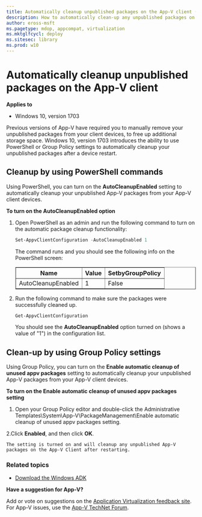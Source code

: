 ```yaml
---
title: Automatically cleanup unpublished packages on the App-V client (Windows 10)
description: How to automatically clean-up any unpublished packages on your App-V client devices.
author: eross-msft
ms.pagetype: mdop, appcompat, virtualization
ms.mktglfcycl: deploy
ms.sitesec: library
ms.prod: w10
---
```



# Automatically cleanup unpublished packages on the App-V client

**Applies to**
-   Windows 10, version 1703

Previous versions of App-V have required you to manually remove your unpublished packages from your client devices, to free up additional storage space. Windows 10, version 1703 introduces the ability to use PowerShell or Group Policy settings to automatically cleanup your unpublished packages after a device restart.

## Cleanup by using PowerShell commands
Using PowerShell, you can turn on the **AutoCleanupEnabled** setting to automatically cleanup your unpublished App-V packages from your App-V client devices.

**To turn on the AutoCleanupEnabled option**
1. Open PowerShell as an admin and run the following command to turn on the automatic package cleanup functionality:

    ```ps1
    Set-AppvClientConfiguration -AutoCleanupEnabled 1
    ```
    The command runs and you should see the following info on the PowerShell screen:
    
    <table border="1">
        <tr>
            <thead>
                <th>Name</th>
                <th>Value</th>
                <th>SetbyGroupPolicy</th>
            </thead>
        </tr>
        <tbody>
            <tr>
                <td>AutoCleanupEnabled</td>
                <td>1</td>
                <td>False</td>
            </tr>
        </tbody>
    </table>

2. Run the following command to make sure the packages were successfully cleaned up.

    ```ps1
    Get-AppvClientConfiguration
    ```
    You should see the **AutoCleanupEnabled** option turned on (shows a value of "1") in the configuration list.

## Clean-up by using Group Policy settings
Using Group Policy, you can turn on the **Enable automatic cleanup of unused appv packages** setting to automatically cleanup your unpublished App-V packages from your App-V client devices.

**To turn on the Enable automatic cleanup of unused appv packages setting**
1. Open your Group Policy editor and double-click the Administrative Templates\System\App-V\PackageManagement\Enable automatic cleanup of unused appv packages setting.

2.Click **Enabled**, and then click **OK**.

    The setting is turned on and will cleanup any unpublished App-V packages on the App-V Client after restarting.

### Related topics
- [Download the Windows ADK](https://developer.microsoft.com/windows/hardware/windows-assessment-deployment-kit)

**Have a suggestion for App-V?**<p>
Add or vote on suggestions on the [Application Virtualization feedback site](http://appv.uservoice.com/forums/280448-microsoft-application-virtualization).<br>For App-V issues, use the [App-V TechNet Forum](https://social.technet.microsoft.com/Forums/en-US/home?forum=mdopappv).